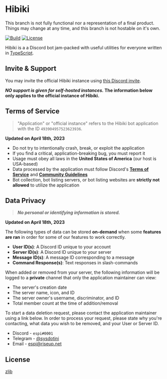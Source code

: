 # Hibiki

This branch is not fully functional nor a representation of a final product. Things may change at any time, and this branch is not hostable on it's own.

[![Build][badge-workflow]][workflow]
[![License][badge-license]][license]

[license]: LICENSE "Hibiki is licensed under the zlib/libpng license"
[workflow]: https://github.com/sysdotini/hibiki/actions?query=workflow%3Apush "GitHub workflow showing latest push status"

<!-- Badges -->

[badge-workflow]: https://img.shields.io/github/workflow/status/sysdotini/hibiki/Push "Shields.io badge for workflow status"
[badge-license]: https://img.shields.io/badge/license-zlib-orange.svg "Shields.io badge for the zlib license"

Hibiki is a a Discord bot jam-packed with useful utilities for everyone written in [TypeScript][typescript].

## Invite & Support

You may invite the official Hibiki instance using [this Discord invite][invite].

**_NO support is given for self-hosted instances._ The information below only applies to the **official instance** of Hibiki.**

## Terms of Service

> "Application" or "official instance" refers to the Hibiki bot application with the ID `493904957523623936`.

**Updated on April 18th, 2023**

- Do not try to intentionally crash, break, or exploit the application
- If you find a critical, application-breaking bug, you must report it
- Usage must obey all laws in the **United States of America** (our host is USA-based)
- Data processed by the application must follow Discord's **[Terms of Service][discord_tos]** and **[Community Guidelines][discord_cg]**
- Bot collection, bot listing servers, or bot listing websites are **strictly not allowed** to utilize the application

## Data Privacy

> **_No personal or identifying information is stored._**

**Updated on April 18th, 2023**

The following types of data can be stored **on-demand** when some **features are ran** in order for some of our features to work correctly.

- **User ID(s)**: A Discord ID unique to your account
- **Server ID(s)**: A Discord ID unique to your server
- **Message ID(s)**: A message ID corresponding to a message
- **Command Response(s)**: Text responses in slash-commands

When added or removed from your server, the following information will be logged to a **private** channel that only the application maintainer can view:

- The server's creation date
- The server name, icon, and ID
- The server owner's username, discriminator, and ID
- Total member count at the time of addition/removal

To start a data deletion request, please contact the application maintainer using a link below. In order to process your request, please state why you're contacting, what data you wish to be removed, and your User or Server ID.

- Discord - `espi#0001`
- Telegram - [@sysdotini][espi-telegram]
- Email - [espi@riseup.net][espi-email]

## License

[zlib][license]

[typescript]: https://www.typescriptlang.org/ "TypeScript's website"
[invite]: https://discord.com/oauth2/authorize?&client_id=864687346977210368&scope=bot%20applications.commands&permissions=1581116663 "Invite the official Hibiki instance"
[discord_tos]: https://discord.com/terms "Discord's Terms of Service"
[discord_cg]: https://discord.com/guidelines "Discord's Community Guidelines"
[espi-telegram]: https://t.me/sysdotini "Contact Espi (sysdotini) on Telegram"
[espi-email]: mailto:espi@riseup.net "A mailto link redirecting to the project owner's email"
[license]: LICENSE.md "zlib/libpng license file"
